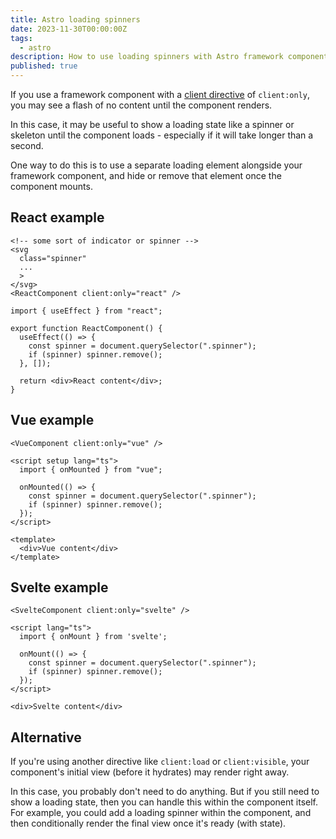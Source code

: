 ```yaml
---
title: Astro loading spinners
date: 2023-11-30T00:00:00Z
tags:
  - astro
description: How to use loading spinners with Astro framework components
published: true
---
```


If you use a framework component with a [client directive](https://docs.astro.build/en/reference/directives-reference/#clientonly) of `client:only`, you may see a flash of no content until the component renders.

In this case, it may be useful to show a loading state like a spinner or skeleton until the component loads - especially if it will take longer than a second.

One way to do this is to use a separate loading element alongside your framework component, and hide or remove that element once the component mounts.

## React example

```astro title="*.astro"
<!-- some sort of indicator or spinner --> 
<svg
  class="spinner"
  ...
  >
</svg>
<ReactComponent client:only="react" />
```

```tsx  title="ReactComponent.tsx"
import { useEffect } from "react";

export function ReactComponent() {
  useEffect(() => {
    const spinner = document.querySelector(".spinner");
    if (spinner) spinner.remove();
  }, []);

  return <div>React content</div>;
}

```

## Vue example

```astro title="*.astro"
<VueComponent client:only="vue" />
```

```vue title="VueComponent.vue"
<script setup lang="ts">
  import { onMounted } from "vue";

  onMounted(() => {
    const spinner = document.querySelector(".spinner");
    if (spinner) spinner.remove();
  });
</script>

<template>
  <div>Vue content</div>
</template>
```

## Svelte example

```astro title="*.astro"
<SvelteComponent client:only="svelte" />
```

```svelte title="SvelteComponent.svelte"
<script lang="ts">
  import { onMount } from 'svelte';

  onMount(() => {
    const spinner = document.querySelector(".spinner");
    if (spinner) spinner.remove();
  });
</script>

<div>Svelte content</div>
```

## Alternative

If you're using another directive like `client:load` or `client:visible`, your component's initial view (before it hydrates) may render right away. 

In this case, you probably don't need to do anything. But if you still need to show a loading state, then you can handle this within the component itself. For example, you could add a loading spinner within the component, and then conditionally render the final view once it's ready (with state).
